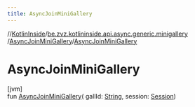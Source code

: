 ```yaml
---
title: AsyncJoinMiniGallery
---
```

//[KotlinInside](../../../index.html)/[be.zvz.kotlininside.api.async.generic.minigallery](../index.html)
/[AsyncJoinMiniGallery](index.html)/[AsyncJoinMiniGallery](-async-join-mini-gallery.html)

# AsyncJoinMiniGallery

[jvm]\
fun [AsyncJoinMiniGallery](-async-join-mini-gallery.html)(
gallId: [String](https://kotlinlang.org/api/latest/jvm/stdlib/kotlin/-string/index.html),
session: [Session](../../be.zvz.kotlininside.session/-session/index.html))




